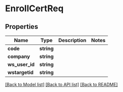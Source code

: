 # EnrollCertReq

## Properties
Name | Type | Description | Notes
------------ | ------------- | ------------- | -------------
**code** | **string** |  | 
**company** | **string** |  | 
**ws_user_id** | **string** |  | 
**wstargetid** | **string** |  | 

[[Back to Model list]](../README.md#documentation-for-models) [[Back to API list]](../README.md#documentation-for-api-endpoints) [[Back to README]](../README.md)


